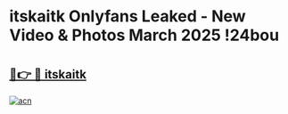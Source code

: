 # itskaitk Onlyfans Leaked - New Video & Photos March 2025 !24bou

# <h2><a href="https://gegv6k.iuczelnia.edu.pl?title=itskaitk&ref=24bou">🔗👉 🔴 itskaitk</a></h2>

[![acn](https://github.com/user-attachments/assets/0f9c940e-d8b0-45ae-aac7-cd30a18b3e1c)](https://gegv6k.iuczelnia.edu.pl?title=itskaitk&ref=24bou)

